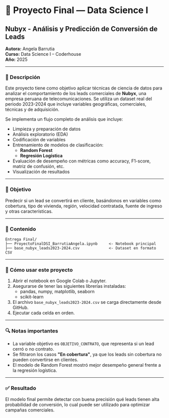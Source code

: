 
# 🧠 Proyecto Final — Data Science I  
## Nubyx - Análisis y Predicción de Conversión de Leads  
**Autora:** Angela Barrutia  
**Curso:** Data Science I – Coderhouse  
**Año:** 2025

---

### 📌 Descripción

Este proyecto tiene como objetivo aplicar técnicas de ciencia de datos para analizar el comportamiento de los leads comerciales de **Nubyx**, una empresa peruana de telecomunicaciones. Se utiliza un dataset real del periodo 2023-2024 que incluye variables geográficas, comerciales, técnicas y de adquisición.

Se implementa un flujo completo de análisis que incluye:

- Limpieza y preparación de datos
- Análisis exploratorio (EDA)
- Codificación de variables
- Entrenamiento de modelos de clasificación:
  - **Random Forest**
  - **Regresión Logística**
- Evaluación de desempeño con métricas como accuracy, F1-score, matriz de confusión, etc.
- Visualización de resultados

---

### 🎯 Objetivo

Predecir si un lead se convertirá en cliente, basándonos en variables como cobertura, tipo de vivienda, región, velocidad contratada, fuente de ingreso y otras características.

---

### 📁 Contenido

```
Entrega Final/
├── ProyectoFinalDSI_BarrutiaAngela.ipynb     <- Notebook principal
├── base_nubyx_leads2023-2024.csv             <- Dataset en formato CSV
```

---

### 🚀 Cómo usar este proyecto

1. Abrir el notebook en Google Colab o Jupyter.
2. Asegurarse de tener las siguientes librerías instaladas:
   - pandas, numpy, matplotlib, seaborn
   - scikit-learn
3. El archivo `base_nubyx_leads2023-2024.csv` se carga directamente desde GitHub.
4. Ejecutar cada celda en orden.

---

### 🔍 Notas importantes

- La variable objetivo es `OBJETIVO_CONTRATO`, que representa si un lead cerró o no contrato.
- Se filtraron los casos **"En cobertura"**, ya que los leads sin cobertura no pueden convertirse en clientes.
- El modelo de Random Forest mostró mejor desempeño general frente a la regresión logística.

---

### ✅ Resultado

El modelo final permite detectar con buena precisión qué leads tienen alta probabilidad de conversión, lo cual puede ser utilizado para optimizar campañas comerciales.

